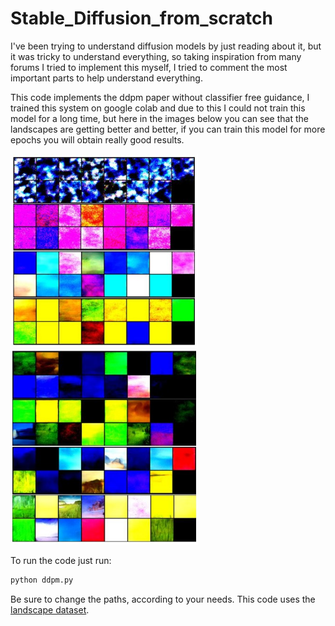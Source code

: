 # Stable_Diffusion_from_scratch

I've been trying to understand diffusion models by just reading about it, but it was tricky to understand everything, so taking inspiration from many forums I tried to implement this myself, I tried to comment the most important parts to help understand everything.

This code implements the ddpm paper without classifier free guidance, I trained this system on google colab and due to this I could not train this model for a long time, but here in the images below you can see that the landscapes are getting better and better, if you can train this model for more epochs you will obtain really good results.

<img src="Screenshot_11.jpg" width="300">
<img src="Screenshot_12.jpg" width="300">

To run the code just run:
```python
python ddpm.py
```

Be sure to change the paths, according to your needs. This code uses the [landscape dataset](https://www.kaggle.com/datasets/arnaud58/landscape-pictures).
